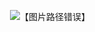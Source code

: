 <p align="center">
  <img alt="【图片路径错误】" src="https://github.com/sky8964/image1/raw/master/twitter_dang/2017-09-10.1/1.PNG">
</p>
